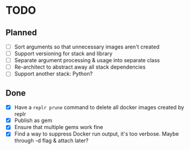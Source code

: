 # TODO

## Planned

- [ ] Sort arguments so that unnecessary images aren't created
- [ ] Support versioning for stack and library
- [ ] Separate argument processing & usage into separate class
- [ ] Re-architect to abstract away all stack dependencies
- [ ] Support another stack: Python?

## Done

- [x] Have a `replr prune` command to delete all docker images created by replr
- [x] Publish as gem
- [x] Ensure that multiple gems work fine
- [x] Find a way to suppress Docker run output, it's too verbose. Maybe through -d flag & attach later?
